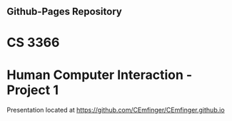 ## Github-Pages Repository
# CS 3366 
# Human Computer Interaction - Project 1 
Presentation located at https://github.com/CEmfinger/CEmfinger.github.io